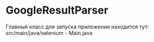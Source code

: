 # GoogleResultParser

Главный класс для запуска приложения находится тут:
src/main/java/selenium - Main.java



